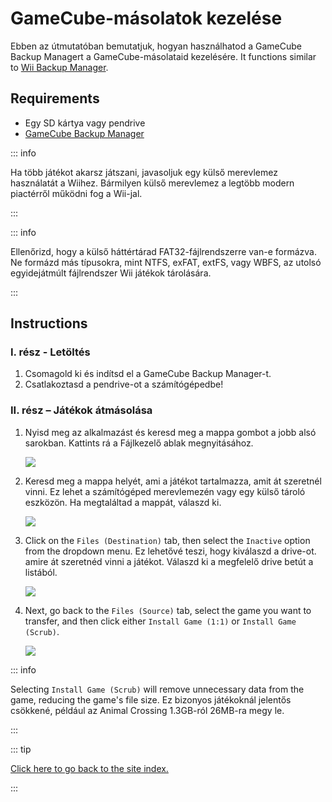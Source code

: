 # GameCube-másolatok kezelése

Ebben az útmutatóban bemutatjuk, hogyan használhatod a GameCube Backup Managert a GameCube-másolataid kezelésére. It functions similar to [Wii Backup Manager](wii-backups#using-wii-backup-manager).

## Requirements

- Egy SD kártya vagy pendrive
- [GameCube Backup Manager](https://github.com/AxionDrak/GameCube-Backup-Manager/releases)

::: info

Ha több játékot akarsz játszani, javasoljuk egy külső merevlemez használatát a Wiihez. Bármilyen külső merevlemez a legtöbb modern piactérről működni fog a Wii-jal.

:::

::: info

Ellenőrizd, hogy a külső háttértárad FAT32-fájlrendszerre van-e formázva. Ne formázd más típusokra, mint NTFS, exFAT, extFS, vagy WBFS, az utolsó egyidejátmúlt fájlrendszer Wii játékok tárolására.

:::

## Instructions

### I. rész - Letöltés

1. Csomagold ki és indítsd el a GameCube Backup Manager-t.
2. Csatlakoztasd a pendrive-ot a számítógépedbe!

### II. rész – Játékok átmásolása

1. Nyisd meg az alkalmazást és keresd meg a mappa gombot a jobb alsó sarokban. Kattints rá a Fájlkezelő ablak megnyitásához.

   ![](/images/desktop-apps/GCBM/folderbutton.png)

2. Keresd meg a mappa helyét, ami a játékot tartalmazza, amit át szeretnél vinni. Ez lehet a számítógéped merevlemezén vagy egy külső tároló eszközön. Ha megtaláltad a mappát, válaszd ki.

   ![](/images/desktop-apps/GCBM/selectfolder.png)

3. Click on the `Files (Destination)` tab, then select the `Inactive` option from the dropdown menu. Ez lehetővé teszi, hogy kiválaszd a drive-ot. amire át szeretnéd vinni a játékot. Válaszd ki a megfelelő drive betút a listából.

   ![](/images/desktop-apps/GCBM/selectdrive.png)

4. Next, go back to the `Files (Source)` tab, select the game you want to transfer, and then click either `Install Game (1:1)` or `Install Game (Scrub)`.

   ![](/images/desktop-apps/GCBM/installgame.png)

::: info

Selecting `Install Game (Scrub)` will remove unnecessary data from the game, reducing the game's file size. Ez bizonyos játékoknál jelentős csökkené, például az Animal Crossing 1.3GB-ról 26MB-ra megy le.

:::

::: tip

[Click here to go back to the site index.](site-navigation)

:::
